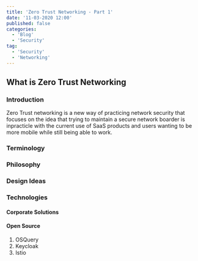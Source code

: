 ```yaml
---
title: 'Zero Trust Networking - Part 1'
date: '11-03-2020 12:00'
published: false
categories:
  - 'Blog'
  - 'Security'
tag:
  - 'Security'
  - 'Networking'
---
```


## What is Zero Trust Networking

### Introduction

Zero Trust networking is a new way of practicing network security that focuses on the idea that trying to maintain a secure network boarder is inpracticle with the current use of SaaS products and users wanting to be more mobile while still being able to work.

### Terminology

### Philosophy

### Design Ideas

### Technologies

#### Corporate Solutions

#### Open Source

1. OSQuery
2. Keycloak
3. Istio
